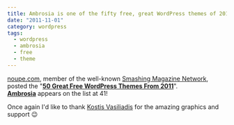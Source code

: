 ```yaml
---
title: Ambrosia is one of the fifty free, great WordPress themes of 2011!
date: "2011-11-01"
category: wordpress
tags:
  - wordpress
  - ambrosia
  - free
  - theme
---
```


[noupe.com](http://www.noupe.com/ "noupe.com"), member of the well-known [Smashing Magazine Network](http://www.smashingmagazine.com/the-smashing-network/ "The Smashing Network"), posted the "**[50 Great Free WordPress Themes From 2011](http://www.noupe.com/wordpress/50-great-free-wordpress-themes-from-2011.html "50 Great Free WordPress Themes From 2011")**". **[Ambrosia](http://phrappe.com/ambrosia-theme/ "Ambrosia theme")** appears on the list at 41!

Once again I'd like to thank [Kostis Vasiliadis](http://www.speak.gr/ "Speak.gr - Kostis Vasiliadis") for the amazing graphics and support 😉
